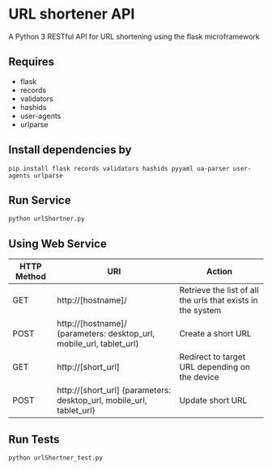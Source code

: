 URL shortener API
======
A Python 3 RESTful API for URL shortening using the flask microframework

Requires
-----
  * flask
  * records
  * validators
  * hashids
  * user-agents
  * urlparse

Install dependencies by
-----
```
pip install flask records validators hashids pyyaml ua-parser user-agents urlparse
```

Run Service
-----
```
python urlShortner.py
```

Using Web Service
-----

| HTTP Method | URI                                                                    | Action                                                      |
|-------------|------------------------------------------------------------------------|-------------------------------------------------------------|
| GET         | http://[hostname]/                                                     | Retrieve the list of all the urls that exists in the system |
| POST        | http://[hostname]/ (parameters: desktop_url, mobile_url, tablet_url) | Create a short URL                                          |
| GET         | http://[short_url]                                                     | Redirect to target URL depending on the device              |
| POST        | http://[short_url] (parameters: desktop_url, mobile_url, tablet_url) | Update short URL                                            |

Run Tests
-----
```
python urlShortner_test.py
```

